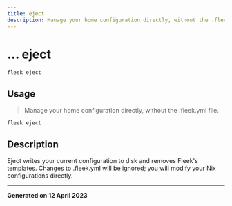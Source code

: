 ```yaml
---
title: eject
description: Manage your home configuration directly, without the .fleek.yml file.
---
```


# ... eject
`fleek eject`

## Usage
> Manage your home configuration directly, without the .fleek.yml file.

```shell
fleek eject
```

## Description


Eject writes your current configuration to disk and removes Fleek's templates.
Changes to .fleek.yml will be ignored; you will modify your Nix configurations directly.




---
**Generated on 12 April 2023**

